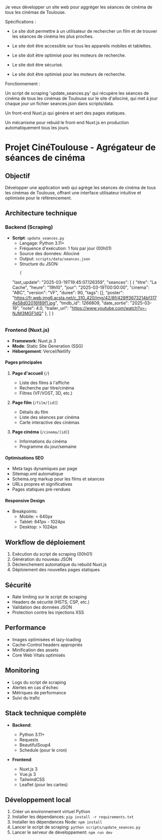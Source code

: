 Je veux développer un site web pour aggréger les séances de cinéma de tous les cinémas
de Toulouse.

Spécifications :

- Le site doit permettre à un utilisateur de rechercher un film et de trouver les séances
de cinéma les plus proches.

- Le site doit être accessible sur tous les appareils mobiles et tablettes.

- Le site doit être optimisé pour les moteurs de recherche.

- Le site doit être sécurisé.

- Le site doit être optimisé pour les moteurs de recherche.

Fonctionnement : 

Un script de scraping 'update_seances.py' qui récupère les séances de cinéma de tous les cinémas de Toulouse sur le site d'allociné, qui met à jour chaque jour un fichier
seances.json dans scripts/data.

Un front-end Nuxt.js qui génère et sert des pages statiques.

Un mécanisme pour rebuid le front-end Nuxt.js en production automatiquement tous les jours.



# Projet CinéToulouse - Agrégateur de séances de cinéma

## Objectif
Développer une application web qui agrège les séances de cinéma de tous les cinémas de Toulouse, offrant une interface utilisateur intuitive et optimisée pour le référencement.

## Architecture technique

### Backend (Scraping)
- **Script**: `update_seances.py`
  - Langage: Python 3.11+
  - Fréquence d'exécution: 1 fois par jour (00h01)
  - Source des données: Allociné
  - Output: `scripts/data/seances.json`
  - Structure du JSON:
    ```json
    {
  "last_update": "2025-03-19T19:45:07.126359",
  "seances": [
    {
      "titre": "La Cache",
      "heure": "19h10",
      "jour": "2025-03-19T00:00:00",
      "cinema": "ABC",
      "version": "VF",
      "duree": 90,
      "tags": [],
      "poster": "https://fr.web.img6.acsta.net/c_310_420/img/42/8f/428ff3673214bf3174e58d02016f89f1.jpg",
      "tmdb_id": 1266809,
      "date_sortie": "2025-03-19",
      "note": 4.0,
      "trailer_url": "https://www.youtube.com/watch?v=-NJM3MGF1dQ"
    },
    ]
    }
    ```

### Frontend (Nuxt.js)
- **Framework**: Nuxt.js 3
- **Mode**: Static Site Generation (SSG)
- **Hébergement**: Vercel/Netlify

#### Pages principales
1. **Page d'accueil** (`/`)
   - Liste des films à l'affiche
   - Recherche par titre/cinéma
   - Filtres (VF/VOST, 3D, etc.)

2. **Page film** (`/film/[id]`)
   - Détails du film
   - Liste des séances par cinéma
   - Carte interactive des cinémas

3. **Page cinéma** (`/cinema/[id]`)
   - Informations du cinéma
   - Programme du jour/semaine

#### Optimisations SEO
- Meta tags dynamiques par page
- Sitemap.xml automatique
- Schema.org markup pour les films et séances
- URLs propres et significatives
- Pages statiques pré-rendues

#### Responsive Design
- Breakpoints:
  - Mobile: < 640px
  - Tablet: 641px - 1024px
  - Desktop: > 1024px

## Workflow de déploiement
1. Exécution du script de scraping (00h01)
2. Génération du nouveau JSON
3. Déclenchement automatique du rebuild Nuxt.js
4. Déploiement des nouvelles pages statiques

## Sécurité
- Rate limiting sur le script de scraping
- Headers de sécurité (HSTS, CSP, etc.)
- Validation des données JSON
- Protection contre les injections XSS

## Performance
- Images optimisées et lazy-loading
- Cache-Control headers appropriés
- Minification des assets
- Core Web Vitals optimisés

## Monitoring
- Logs du script de scraping
- Alertes en cas d'échec
- Métriques de performance
- Suivi du trafic

## Stack technique complète
- **Backend**:
  - Python 3.11+
  - Requests
  - BeautifulSoup4
  - Schedule (pour le cron)

- **Frontend**:
  - Nuxt.js 3
  - Vue.js 3
  - TailwindCSS
  - Leaflet (pour les cartes)

## Développement local
1. Créer un environnement virtuel Python
2. Installer les dépendances: `pip install -r requirements.txt`
3. Installer les dépendances Node: `npm install`
4. Lancer le script de scraping: `python scripts/update_seances.py`
5. Lancer le serveur de développement: `npm run dev`



